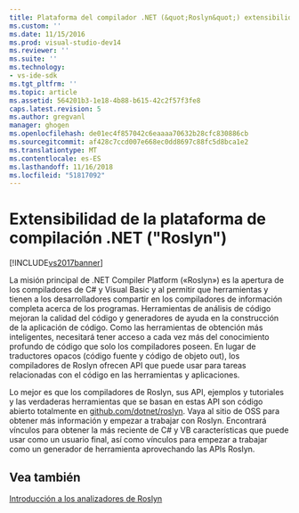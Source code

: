 ```yaml
---
title: Plataforma del compilador .NET (&quot;Roslyn&quot;) extensibilidad | Microsoft Docs
ms.custom: ''
ms.date: 11/15/2016
ms.prod: visual-studio-dev14
ms.reviewer: ''
ms.suite: ''
ms.technology:
- vs-ide-sdk
ms.tgt_pltfrm: ''
ms.topic: article
ms.assetid: 564201b3-1e18-4b88-b615-42c2f57f3fe8
caps.latest.revision: 5
ms.author: gregvanl
manager: ghogen
ms.openlocfilehash: de01ec4f857042c6eaaaa70632b28cfc830886cb
ms.sourcegitcommit: af428c7ccd007e668ec0dd8697c88fc5d8bca1e2
ms.translationtype: MT
ms.contentlocale: es-ES
ms.lasthandoff: 11/16/2018
ms.locfileid: "51817092"
---
```

# <a name="net-compiler-platform-quotroslynquot-extensibility"></a>Extensibilidad de la plataforma de compilación .NET (&quot;Roslyn&quot;)
[!INCLUDE[vs2017banner](../includes/vs2017banner.md)]

La misión principal de .NET Compiler Platform («Roslyn») es la apertura de los compiladores de C# y Visual Basic y al permitir que herramientas y tienen a los desarrolladores compartir en los compiladores de información completa acerca de los programas. Herramientas de análisis de código mejoran la calidad del código y generadores de ayuda en la construcción de la aplicación de código. Como las herramientas de obtención más inteligentes, necesitará tener acceso a cada vez más del conocimiento profundo de código que solo los compiladores poseen. En lugar de traductores opacos (código fuente y código de objeto out), los compiladores de Roslyn ofrecen API que puede usar para tareas relacionadas con el código en las herramientas y aplicaciones.  
  
 Lo mejor es que los compiladores de Roslyn, sus API, ejemplos y tutoriales y las verdaderas herramientas que se basan en estas API son código abierto totalmente en [github.com/dotnet/roslyn](https://github.com/dotnet/Roslyn). Vaya al sitio de OSS para obtener más información y empezar a trabajar con Roslyn. Encontrará vínculos para obtener la más reciente de C# y VB características que puede usar como un usuario final, así como vínculos para empezar a trabajar como un generador de herramienta aprovechando las APIs Roslyn.  
  
## <a name="see-also"></a>Vea también  
 [Introducción a los analizadores de Roslyn](../extensibility/getting-started-with-roslyn-analyzers.md)

